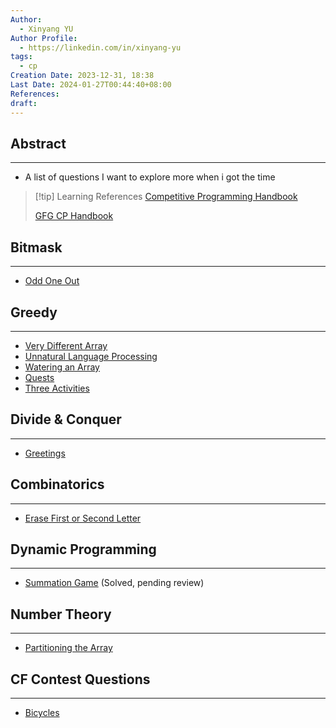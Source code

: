 ```yaml
---
Author:
  - Xinyang YU
Author Profile:
  - https://linkedin.com/in/xinyang-yu
tags:
  - cp
Creation Date: 2023-12-31, 18:38
Last Date: 2024-01-27T00:44:40+08:00
References: 
draft: 
---
```

## Abstract
---
- A list of questions I want to explore more when i got the time

>[!tip] Learning References
>[Competitive Programming Handbook](https://cses.fi/book/book.pdf)
>
>[GFG CP Handbook](https://www.geeksforgeeks.org/competitive-programming-cp-handbook-with-complete-roadmap/)
## Bitmask
---
- [Odd One Out](https://codeforces.com/contest/1915/problem/A)

## Greedy
---
- [Very Different Array](https://codeforces.com/contest/1921/problem/D)
- [Unnatural Language Processing](https://codeforces.com/contest/1915/problem/D)
- [Watering an Array](https://codeforces.com/contest/1917/problem/C)
- [Quests](https://codeforces.com/contest/1914/problem/C)
- [Three Activities](https://codeforces.com/contest/1914/problem/D)

## Divide & Conquer
---
- [Greetings](https://codeforces.com/contest/1915/problem/F)

## Combinatorics 
---
- [Erase First or Second Letter](https://codeforces.com/contest/1917/problem/B)

## Dynamic Programming
---
- [Summation Game](https://codeforces.com/contest/1920/problem/B) (Solved, pending review)

## Number Theory
---
- [Partitioning the Array](https://codeforces.com/contest/1920/problem/C)
## CF Contest Questions
---
- [Bicycles](https://codeforces.com/contest/1915/problem/G)

